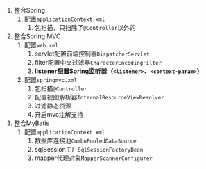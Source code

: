 1. 整合Spring
    1. 配置`applicationContext.xml`
        1. 包扫描，只扫除了`@Controller`以外的
2. 整合Spring MVC
    1. 配置`web.xml`
        1. servlet配置前端控制器`DispatcherServlet`
        2. filter配置中文过滤器`CharacterEncodingFilter`
        3. **listener配置Spring监听器（`<listener>`、`<context-param>`）**
    2. 配置`springmvc.xml`
        1. 包扫描`@Controller`
        2. 配置视图解析器`InternalResourceViewResolver`
        3. 过滤静态资源
        4. 开启mvc注解支持
3. 整合MyBatis
    1. 配置`applicationContext.xml`
        1. 数据库连接池`ComboPooledDataSource`
        2. sqlSession工厂`SqlSessionFactoryBean`
        3. mapper代理对象`MapperScannerConfigurer`
